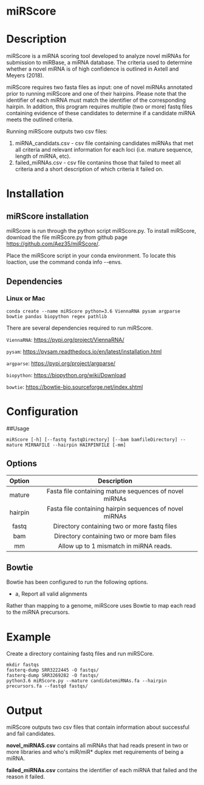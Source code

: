 # miRScore

# Description

miRScore is a miRNA scoring tool developed to analyze novel miRNAs for submission to miRBase, a miRNA database. The criteria used to determine whether a novel miRNA is of high confidence is outlined in Axtell and Meyers (2018).

miRScore requires two fasta files as input: one of novel miRNAs annotated prior to running miRScore and one of their hairpins. Please note that the identifier of each miRNA must match the identifier of the corresponding hairpin. In addition, this program requires multiple (two or more) fastq files containing evidence of these candidates to determine if a candidate miRNA meets the outlined criteria. 

Running miRScore outputs two csv files: 
1. miRNA_candidats.csv - csv file containing candidates miRNAs that met all criteria and relevant information for each loci (i.e. mature sequence, length of miRNA, etc). 
2. failed_miRNAs.csv - csv file contanins those that failed to meet all criteria and a short description of which criteria it failed on.

# Installation

## miRScore installation

miRScore is run through the python script miRScore.py. To install miRScore, download the file miRScore.py from github page https://github.com/Aez35/miRScore/.

Place the miRScore script in your conda environment. To locate this loaction, use the command conda info --envs.

## Dependencies

### Linux or Mac
```
conda create --name miRScore python=3.6 ViennaRNA pysam argparse bowtie pandas biopython regex pathlib
```

There are several dependencies required to run miRScore.

`ViennaRNA`: https://pypi.org/project/ViennaRNA/

`pysam`: https://pysam.readthedocs.io/en/latest/installation.html

`argparse`: https://pypi.org/project/argparse/

`biopython`: https://biopython.org/wiki/Download

`bowtie`: https://bowtie-bio.sourceforge.net/index.shtml
    
# Configuration

##Usage
```
miRScore [-h] [--fastq fastqDirectory] [--bam bamfileDirectory] --mature MIRNAFILE --hairpin HAIRPINFILE [-mm]
```

## Options

|Option     |Description                                               |
|:---------:|:--------------------------------------------------------:|
|mature     | Fasta file containing mature sequences of novel miRNAs   |
|hairpin    | Fasta file containing hairpin sequences of novel miRNAs  |
|fastq      | Directory containing two or more fastq files             |
|bam        | Directory containing two or more bam files               |
|mm         | Allow up to 1 mismatch in miRNA reads.                   |

## Bowtie

Bowtie has been configured to run the following options.

- a, Report all valid alignments

Rather than mapping to a genome, miRScore uses Bowtie to map each read to the miRNA precursors.


# Example

Create a directory containing fastq files and run miRSCore.
```
mkdir fastqs
fasterq-dump SRR3222445 -O fastqs/
fasterq-dump SRR3269282 -O fastqs/
python3.6 miRScore.py --mature candidatemiRNAs.fa --hairpin precursors.fa --fastqd fastqs/
```

# Output
miRScore outputs two csv files that contain information about successful and fail candidates.

**novel_miRNAS.csv** contains all miRNAs that had reads present in two or more libraries and who's miR/miR* duplex met requirements of being a miRNA.

**failed_miRNAs.csv** contains the identifier of each miRNA that failed and the reason it failed.

